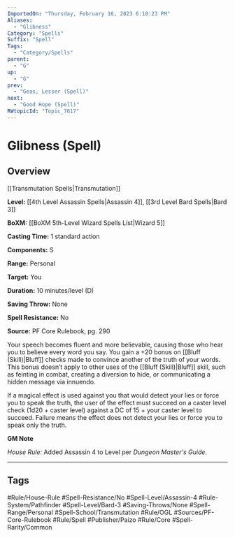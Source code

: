 ```yaml
---
ImportedOn: "Thursday, February 16, 2023 6:10:23 PM"
Aliases:
  - "Glibness"
Category: "Spells"
Suffix: "Spell"
Tags:
  - "Category/Spells"
parent:
  - "G"
up:
  - "G"
prev:
  - "Geas, Lesser (Spell)"
next:
  - "Good Hope (Spell)"
RWtopicId: "Topic_7017"
---
```

# Glibness (Spell)
## Overview
[[Transmutation Spells|Transmutation]]

**Level:** [[4th Level Assassin Spells|Assassin 4]], [[3rd Level Bard Spells|Bard 3]]

**BoXM:** [[BoXM 5th-Level Wizard Spells List|Wizard 5]]

**Casting Time:** 1 standard action

**Components:** S

**Range:** Personal

**Target:** You

**Duration:** 10 minutes/level (D)

**Saving Throw:** None

**Spell Resistance:** No

**Source:** PF Core Rulebook, pg. 290

Your speech becomes fluent and more believable, causing those who hear you to believe every word you say. You gain a +20 bonus on [[Bluff (Skill)|Bluff]] checks made to convince another of the truth of your words. This bonus doesn’t apply to other uses of the [[Bluff (Skill)|Bluff]] skill, such as feinting in combat, creating a diversion to hide, or communicating a hidden message via innuendo.

If a magical effect is used against you that would detect your lies or force you to speak the truth, the user of the effect must succeed on a caster level check (1d20 + caster level) against a DC of 15 + your caster level to succeed. Failure means the effect does not detect your lies or force you to speak only the truth.

**GM Note** 

*House Rule:* Added Assassin 4 to Level per *Dungeon Master's Guide*.


---
## Tags
#Rule/House-Rule #Spell-Resistance/No #Spell-Level/Assassin-4 #Rule-System/Pathfinder #Spell-Level/Bard-3 #Saving-Throws/None #Spell-Range/Personal #Spell-School/Transmutation #Rule/OGL #Sources/PF-Core-Rulebook #Rule/Spell #Publisher/Paizo #Rule/Core #Spell-Rarity/Common

